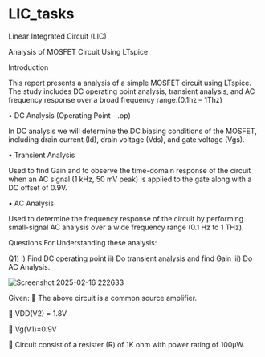 # LIC_tasks
Linear Integrated Circuit (LIC) 

Analysis of MOSFET Circuit Using LTspice

Introduction

This report presents a analysis of a simple MOSFET circuit using LTspice. The study includes DC operating point analysis, transient analysis, and AC frequency response over a broad frequency range.(0.1hz – 1Thz)

•	DC Analysis (Operating Point - .op)

In DC analysis we  will  determine the DC biasing conditions of the MOSFET, including drain current (Id), drain voltage (Vds), and gate voltage (Vgs).

•	Transient Analysis

Used to find Gain and to observe the time-domain response of the circuit when an AC signal (1 kHz, 50 mV peak) is applied to the gate along with a DC offset of 0.9V.

•	AC Analysis

Used to determine the frequency response of the circuit by performing small-signal AC analysis over a wide frequency range (0.1 Hz to 1 THz).

Questions For Understanding these analysis:


Q1)  i) Find DC operating point ii) Do transient analysis and find Gain iii) Do AC Analysis.

![Screenshot 2025-02-16 222633](https://github.com/user-attachments/assets/965cb7e3-1425-4581-932d-ccc1075e25ec)


Given:
	The above circuit is a common source amplifier.

	VDD(V2) = 1.8V

	Vg(V1)=0.9V

	Circuit consist of a resister (R) of 1K ohm with power rating of 100µW.
